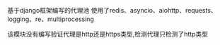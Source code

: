 基于django框架编写的代理池 使用了redis、asyncio、aiohttp、requests、logging、re、multiprocessing

该模块没有编写验证代理是http还是https类型,检测代理只检测了http类型
